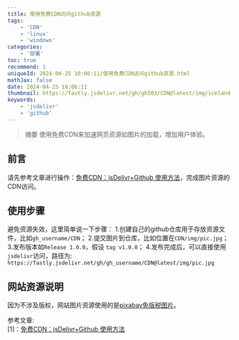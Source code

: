 ```yaml
---
title: 使用免费CDN访问github资源
tags:
    - 'CDN'
    - 'linux'
    - 'windows'
categories:
    - '部署'
toc: true
recommend: 1
uniqueId: 2024-04-25 10:06:11/使用免费CDN访问github资源.html
mathJax: false
date: 2024-04-25 18:06:11
thumbnail: https://fastly.jsdelivr.net/gh/gh503/CDN@latest/img/iceland-1768744_1920.jpg
keywords:
    - 'jsdelivr'
    - 'github'
---
```

> 摘要
使用免费CDN来加速网页资源如图片的加载，增加用户体验。
<!-- more -->
## 前言
请先参考文章进行操作：[免费CDN：jsDelivr+Github 使用方法](https://zhuanlan.zhihu.com/p/76951130)，完成图片资源的CDN访问。

## 使用步骤
避免资源失效，这里简单说一下步骤：
1.创建自己的github仓库用于存放资源文件，比如`gh_username/CDN`；
2.提交图片到仓库，比如位置在`CDN/img/pic.jpg`；
3.发布版本如`Release 1.0.0`，假设 `tag v1.0.0`；
4.发布完成后，可以直接使用`jsdelivr`访问，路径为: `https://fastly.jsdelivr.net/gh/gh_username/CDN@latest/img/pic.jpg`

## 网站资源说明
因为不涉及版权，网站图片资源使用的是[pixabay免版税图片](https://pixabay.com/zh/)。


参考文章:  
[1]：[免费CDN：jsDelivr+Github 使用方法](https://zhuanlan.zhihu.com/p/76951130)
